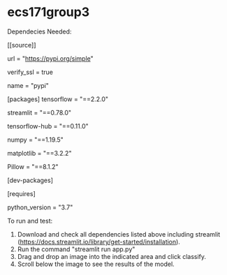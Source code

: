 # ecs171group3

Dependecies Needed: 

[[source]]

url = "https://pypi.org/simple"

verify_ssl = true

name = "pypi"


[packages]
tensorflow = "==2.2.0"

streamlit = "==0.78.0"

tensorflow-hub = "==0.11.0"

numpy = "==1.19.5"

matplotlib = "==3.2.2"

Pillow = "==8.1.2"


[dev-packages]


[requires]

python_version = "3.7"


To run and test:

1. Download and check all dependencies listed above including streamlit (https://docs.streamlit.io/library/get-started/installation).
2. Run the command "streamlit run app.py"
3. Drag and drop an image into the indicated area and click classify.
4. Scroll below the image to see the results of the model.


